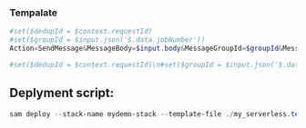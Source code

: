     
### Tempalate

```powershell
#set($dedupId = $context.requestId)
#set($groupId = $input.json('$.data.jobNumber'))
Action=SendMessage&MessageBody=$input.body&MessageGroupId=$groupId&MessageDeduplicationId=$dedupId
```

```powershell
#set($dedupId = $context.requestId)\n#set($groupId = $input.json('$.data.jobNumber'))\nAction=SendMessage&MessageBody=$input.body&MessageGroupId=$groupId&MessageDeduplicationId=$dedupId
```


## Deplyment script:

```powershell
sam deploy --stack-name mydemo-stack --template-file ./my_serverless.template --capabilities CAPABILITY_IAM  --parameter-overrides EnvironmentType=dev
```
